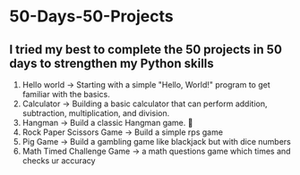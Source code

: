 # 50-Days-50-Projects
I tried my best to complete the 50 projects in 50 days to strengthen my Python skills
----------------------------------------------------------------------------------------------------------
1. Hello world -> Starting with a simple "Hello, World!" program to get familiar with the basics.
2. Calculator -> Building a basic calculator that can perform addition, subtraction, multiplication, and division.
3. Hangman -> Build a classic Hangman game. 🚫
4. Rock Paper Scissors Game -> Build a simple rps game
5. Pig Game -> Build a gambling game like blackjack but with dice numbers
6. Math Timed Challenge Game -> a math questions game which times and checks ur accuracy
